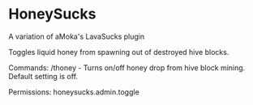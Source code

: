 # HoneySucks
A variation of aMoka's LavaSucks plugin
 
Toggles liquid honey from spawning out of destroyed hive blocks.

Commands:
/thoney - Turns on/off honey drop from hive block mining. Default setting is off.

Permissions:
honeysucks.admin.toggle
